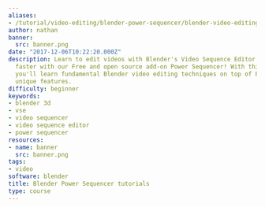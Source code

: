 ```yaml
---
aliases:
- /tutorial/video-editing/blender-power-sequencer/blender-video-editing-tutorials/
author: nathan
banner:
  src: banner.png
date: "2017-12-06T10:22:20.000Z"
description: Learn to edit videos with Blender's Video Sequence Editor. And edit much
  faster with our Free and open source add-on Power Sequencer! With this playlist,
  you'll learn fundamental Blender video editing techniques on top of Power Sequencer's
  unique features.
difficulty: beginner
keywords:
- blender 3d
- vse
- video sequencer
- video sequence editor
- power sequencer
resources:
- name: banner
  src: banner.png
tags:
- video
software: blender
title: Blender Power Sequencer tutorials
type: course
---
```


